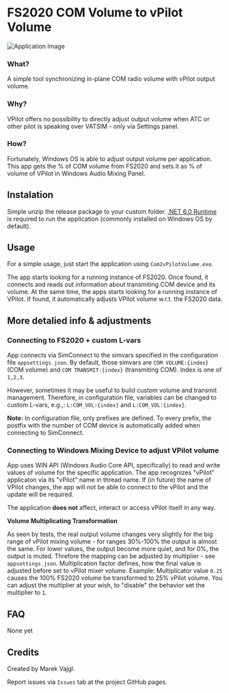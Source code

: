 # FS2020 COM Volume to vPilot Volume

![Application Image](Wiki/Imgs/App.jpgx)

### What?

A simple tool synchronizing in-plane COM radio volume with vPilot output volume.

### Why?

VPilot offers no possibility to directly adjust output volume when ATC or other pilot is speaking over VATSIM - only via Settings panel. 

### How?

Fortunately, Windows OS is able to adjust output volume per application. This app gets the % of COM volume from FS2020 and sets it as % of volume of VPilot in Windows Audio Mixing Panel.

## Instalation

Simple unzip the release package to your custom folder. [.NET 6.0 Runtime](https://dotnet.microsoft.com/en-us/download/dotnet/6.0) is required to run the application (commonly installed on Windows OS by default).

## Usage

For a simple usage, just start the application using `Com2vPilotVolume.exe`. 

The app starts looking for a running instance of FS2020. Once found, it connects and reads out information about transmiting COM device and its volume.
At the same time, the apps starts looking for a running instance of VPilot. If found, it automatically adjusts VPilot volume w.r.t. the FS2020 data.

## More detalied info & adjustments

### Connecting to FS2020 + custom L-vars

App connects via SimConnect to the simvars specified in the configuration file `appsettings.json`. By default, those simvars are `COM VOLUME:{index}` (COM volume) and `COM TRANSMIT:{index}` (transmiting COM). Index is one of `1,2,3`. 

However, sometimes it may be useful to build custom volume and transmit management. Therefore, in configuration file, variables can be changed to custom L-vars, e.g.,: `L:COM_VOL:{index}` and `L:COM_VOL:{index}`.

**Note:** In configuration file, only prefixes are defined. To every prefix, the postfix with the number of COM device is automatically added when connecting to SimConnect.

### Connecting to Windows Mixing Device to adjust VPilot volume

App uses WIN API (Windows Audio Core API, specifically) to read and write values of volume for the specific application. The app recognizes "vPilot" applicaton via its "vPilot" name in thread name. If (in future) the name of VPilot changes, the app will not be able to connect to the vPilot and the update will be required.

The application **does not** affect, interact or access vPilot itself in any way.

**Volume Multiplicating Transformation**

As seen by tests, the real output volume changes very slightly for the big range of vPilot mixing volume - for ranges 30%-100% the output is almost the same. For lower values, the output become more quiet, and for 0%, the output is muted. Threfore the mapping can be adjusted by multiplier - see `appsettings.json`. Multiplication factor defines, how the final value is adjusted before set to vPilot mixer volume. Example: Multiplicator value `0.25` causes the 100% FS2020 volume be transformed to 25% vPilot volume. You can adjust the multiplier at your wish, to "disable" the behavior set the multiplier to `1`.

## FAQ

None yet

## Credits

Created by Marek Vajgl.

Report issues via `Issues` tab at the project GitHub pages.
